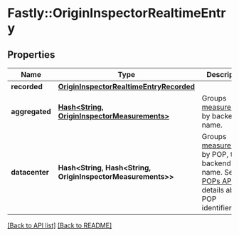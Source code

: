 # Fastly::OriginInspectorRealtimeEntry

## Properties

| Name | Type | Description | Notes |
| ---- | ---- | ----------- | ----- |
| **recorded** | [**OriginInspectorRealtimeEntryRecorded**](OriginInspectorRealtimeEntryRecorded.md) |  | [optional] |
| **aggregated** | [**Hash&lt;String, OriginInspectorMeasurements&gt;**](OriginInspectorMeasurements.md) | Groups [measurements](#measurements-data-model) by backend name. | [optional] |
| **datacenter** | **Hash&lt;String, Hash&lt;String, OriginInspectorMeasurements&gt;&gt;** | Groups [measurements](#measurements-data-model) by POP, then backend name. See the [POPs API](https://www.fastly.com/documentation/reference/api/utils/pops/) for details about POP identifiers. | [optional] |

[[Back to API list]](../../README.md#endpoints) [[Back to README]](../../README.md)

